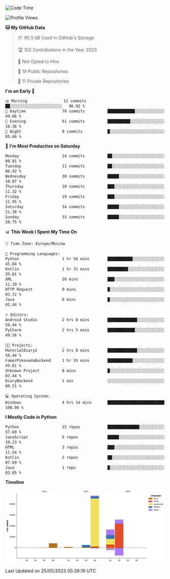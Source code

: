 <!--START_SECTION:waka-->
![Code Time](http://img.shields.io/badge/Code%20Time-99%20hrs%2020%20mins-blue)

![Profile Views](http://img.shields.io/badge/Profile%20Views-0-blue)

**🐱 My GitHub Data** 

> 📦 90.5 kB Used in GitHub's Storage 
 > 
> 🏆 102 Contributions in the Year 2023
 > 
> 🚫 Not Opted to Hire
 > 
> 📜 19 Public Repositories 
 > 
> 🔑 11 Private Repositories 
 > 
**I'm an Early 🐤** 

```text
🌞 Morning                11 commits          ██░░░░░░░░░░░░░░░░░░░░░░░   06.92 % 
🌆 Daytime                78 commits          ████████████░░░░░░░░░░░░░   49.06 % 
🌃 Evening                61 commits          ██████████░░░░░░░░░░░░░░░   38.36 % 
🌙 Night                  9 commits           █░░░░░░░░░░░░░░░░░░░░░░░░   05.66 % 
```
📅 **I'm Most Productive on Saturday** 

```text
Monday                   14 commits          ██░░░░░░░░░░░░░░░░░░░░░░░   08.81 % 
Tuesday                  11 commits          ██░░░░░░░░░░░░░░░░░░░░░░░   06.92 % 
Wednesday                30 commits          █████░░░░░░░░░░░░░░░░░░░░   18.87 % 
Thursday                 18 commits          ███░░░░░░░░░░░░░░░░░░░░░░   11.32 % 
Friday                   19 commits          ███░░░░░░░░░░░░░░░░░░░░░░   11.95 % 
Saturday                 34 commits          █████░░░░░░░░░░░░░░░░░░░░   21.38 % 
Sunday                   33 commits          █████░░░░░░░░░░░░░░░░░░░░   20.75 % 
```


📊 **This Week I Spent My Time On** 

```text
🕑︎ Time Zone: Europe/Moscow

💬 Programming Languages: 
Python                   1 hr 56 mins        ███████████░░░░░░░░░░░░░░   45.84 % 
Kotlin                   1 hr 31 mins        █████████░░░░░░░░░░░░░░░░   35.81 % 
XML                      28 mins             ███░░░░░░░░░░░░░░░░░░░░░░   11.10 % 
HTTP Request             9 mins              █░░░░░░░░░░░░░░░░░░░░░░░░   03.72 % 
Java                     6 mins              █░░░░░░░░░░░░░░░░░░░░░░░░   02.44 % 

🔥 Editors: 
Android Studio           2 hrs 8 mins        █████████████░░░░░░░░░░░░   50.44 % 
PyCharm                  2 hrs 5 mins        ████████████░░░░░░░░░░░░░   49.56 % 

🐱‍💻 Projects: 
MaterialDiary2           2 hrs 8 mins        █████████████░░░░░░░░░░░░   50.44 % 
FakerPskoveduBackend     1 hr 55 mins        ███████████░░░░░░░░░░░░░░   45.61 % 
Unknown Project          8 mins              █░░░░░░░░░░░░░░░░░░░░░░░░   03.44 % 
DiaryBackend             1 min               ░░░░░░░░░░░░░░░░░░░░░░░░░   00.51 % 

💻 Operating System: 
Windows                  4 hrs 14 mins       █████████████████████████   100.00 % 
```

**I Mostly Code in Python** 

```text
Python                   15 repos            ██████████████░░░░░░░░░░░   57.69 % 
JavaScript               5 repos             █████░░░░░░░░░░░░░░░░░░░░   19.23 % 
HTML                     3 repos             ███░░░░░░░░░░░░░░░░░░░░░░   11.54 % 
Kotlin                   2 repos             ██░░░░░░░░░░░░░░░░░░░░░░░   07.69 % 
Java                     1 repo              █░░░░░░░░░░░░░░░░░░░░░░░░   03.85 % 
```



**Timeline**

![Lines of Code chart](https://raw.githubusercontent.com/Adlemex/Adlemex/main/assets/bar_graph.png)


 Last Updated on 25/05/2023 05:39:19 UTC
<!--END_SECTION:waka-->
